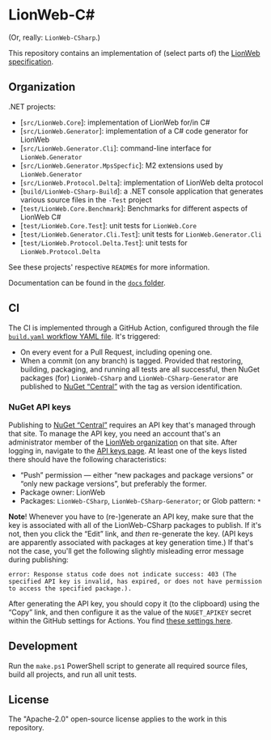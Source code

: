 # LionWeb-C#

(Or, really: `LionWeb-CSharp`.)

This repository contains an implementation of (select parts of) the [LionWeb](https://lionweb.io/) [specification](https://github.com/LionWeb-io/specification).


##  Organization

.NET projects:

* [`src/LionWeb.Core`]: implementation of LionWeb for/in C#
* [`src/LionWeb.Generator`]: implementation of a C# code generator for LionWeb
* [`src/LionWeb.Generator.Cli`]: command-line interface for `LionWeb.Generator`
* [`src/LionWeb.Generator.MpsSpecfic`]: M2 extensions used by `LionWeb.Generator`
* [`src/LionWeb.Protocol.Delta`]: implementation of LionWeb delta protocol
* [`build/LionWeb-CSharp-Build`]: a .NET console application that generates various source files in the `-Test` project
* [`test/LionWeb.Core.Benchmark`]: Benchmarks for different aspects of LionWeb C#
* [`test/LionWeb.Core.Test`]: unit tests for `LionWeb.Core`
* [`test/LionWeb.Generator.Cli.Test`]: unit tests for `LionWeb.Generator.Cli`
* [`test/LionWeb.Protocol.Delta.Test`]: unit tests for `LionWeb.Protocol.Delta`

See these projects' respective `README`s for more information.

Documentation can be found in the [`docs` folder](docs).


## CI

The CI is implemented through a GitHub Action, configured through the file [`build.yaml` workflow YAML file](./.github/workflows/build.yaml).
It's triggered:

* On every event for a Pull Request, including opening one.
* When a commit (on any branch) is tagged.
    Provided that restoring, building, packaging, and running all tests are all successful,
    then NuGet packages (for) `LionWeb-CSharp` and `LionWeb-CSharp-Generator` are published to [NuGet “Central”](https://www.nuget.org/) with the tag as version identification.

### NuGet API keys

Publishing to [NuGet “Central”](https://www.nuget.org/) requires an API key that's managed through that site.
To manage the API key, you need an account that's an administrator member of the [LionWeb organization](https://www.nuget.org/profiles/LionWeb) on that site.
After logging in, navigate to the [API keys page](https://www.nuget.org/account/apikeys).
At least one of the keys listed there should have the following characteristics:

* “Push” permission — either “new packages and package versions” or “only new package versions”, but preferably the former.
* Package owner: LionWeb
* Packages: `LionWeb-CSharp`, `LionWeb-CSharp-Generator`; or Glob pattern: `*`

**Note**! Whenever you have to (re-)generate an API key, make sure that the key is associated with all of the LionWeb-CSharp packages to publish.
If it's not, then you click the “Edit” link, and *then* re-generate the key.
(API keys are apparently associated with packages at key generation time.)
If that's not the case, you'll get the following slightly misleading error message during publishing:

    error: Response status code does not indicate success: 403 (The specified API key is invalid, has expired, or does not have permission to access the specified package.).

After generating the API key, you should copy it (to the clipboard) using the “Copy” link, and then configure it as the value of the `NUGET_APIKEY` secret within the GitHub settings for Actions.
You find [these settings here](https://github.com/LionWeb-io/lionweb-csharp/settings/secrets/actions).


## Development

Run the `make.ps1` PowerShell script to generate all required source files, build all projects, and run all unit tests.


## License

The "Apache-2.0" open-source license applies to the work in this repository.

